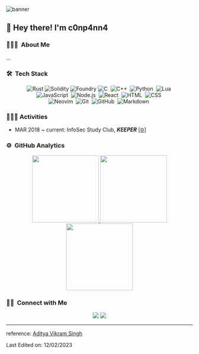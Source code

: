 ![banner](https://capsule-render.vercel.app/api?text=c0np4nn4&type=soft&fontAlignY=70&animation=fadeIn&theme=tokyonight)

## 👋 Hey there! I'm c0np4nn4


### 👨🏻‍💻 &nbsp;About Me
...

<!-- 💡 &nbsp;I like to explore new technologies.\ -->
<!-- 🎓 &nbsp;I'm currently studying Computer Science and Engineering at Pusan National University [🌐](http://cse.pusan.ac.kr/).\ -->
<!-- 🌱 &nbsp;I'm on track for learning more about Artificial Intelligence, Systems Design,.\ -->
<!-- ✍️ &nbsp;In my free time, I pursue Graphic Design and Blog Writing as hobbies/side hustles.\ -->
<!-- 💬 &nbsp;Feel free to reach out to me for pro bono consulting and volunteering, or just for some interesting discussion.\ -->
<!-- ✉️ &nbsp;You can shoot me an email at c0np4nn4@gmail.com! I'll try to respond as soon as I can.\ -->
<!-- 📄 &nbsp;Please have a look at my [CV](#) for more details about me. I'm open to feedback and suggestions! -->



### 🛠 &nbsp;Tech Stack

<center> 

![Rust](https://img.shields.io/badge/-Rust-05122A?style=flat&logo=rust)
![Solidity](https://img.shields.io/badge/-Solidity-05122A?style=flat&logo=solidity)
![Foundry](https://img.shields.io/badge/-Foundry-05122A?style=flat&logo=foundry)
![C](https://img.shields.io/badge/-C-05122A?style=flat&logo=C&logoColor=A8B9CC)&nbsp;
![C++](https://img.shields.io/badge/-C++-05122A?style=flat&logo=C%2B%2B&logoColor=00599C)&nbsp;
![Python](https://img.shields.io/badge/-Python-05122A?style=flat&logo=python)&nbsp;
![Lua](https://img.shields.io/badge/-Lua-05122A?style=flat&logo=lua)&nbsp;
\
![JavaScript](https://img.shields.io/badge/-JavaScript-05122A?style=flat&logo=javascript)&nbsp;
![Node.js](https://img.shields.io/badge/-Node.js-05122A?style=flat&logo=node.js)&nbsp;
![React](https://img.shields.io/badge/-React-05122A?style=flat&logo=react)&nbsp;
![HTML](https://img.shields.io/badge/-HTML-05122A?style=flat&logo=HTML5)&nbsp;
![CSS](https://img.shields.io/badge/-CSS-05122A?style=flat&logo=CSS3&logoColor=1572B6)&nbsp;
\
![Neovim](https://img.shields.io/badge/-Nvim-05122A?style=flat&logo=neovim)&nbsp;
![Git](https://img.shields.io/badge/-Git-05122A?style=flat&logo=git)&nbsp;
![GitHub](https://img.shields.io/badge/-GitHub-05122A?style=flat&logo=github)&nbsp;
![Markdown](https://img.shields.io/badge/-Markdown-05122A?style=flat&logo=markdown)&nbsp;

</center>

### 🚶🏼‍♂️ Activities
- MAR 2018 ~ current: InfoSec Study Club, ***KEEPER*** [[🌐](https://keeper.or.kr/)]

### ⚙️ &nbsp;GitHub Analytics

<p align="center">
<a href="https://github.com/c0np4nn4">
  <img height="180em" src="https://github-readme-stats-eight-theta.vercel.app/api?username=c0np4nn4&show_icons=true&theme=algolia&include_all_commits=true&count_private=true"/>
  <img height="180em" src="https://github-readme-stats-eight-theta.vercel.app/api/top-langs/?username=c0np4nn4&layout=compact&langs_count=10&theme=algolia"/>
  <img height="180em" src="https://streak-stats.demolab.com/?user=c0np4nn4&theme=noctis-minimus" />
</a>
</p>

### 🤝🏻 &nbsp;Connect with Me

<p align="center">
<a href="https://www.linkedin.com/in/%EC%8A%B9%ED%98%84-%EC%A1%B0-624011233/"><img src="https://img.shields.io/badge/-seunghyun%20Cho-0077B5?style=flat&logo=Linkedin&logoColor=white"/></a>
<a href="mailto:c0np4nn4@gmail.com"><img src="https://img.shields.io/badge/-c0np4nn4@gmail.com-D14836?style=flat&logo=Gmail&logoColor=white"/></a>
</p>

-----
reference: [Aditya Vikram Singh](https://github.com/AVS1508)

Last Edited on: 12/02/2023
